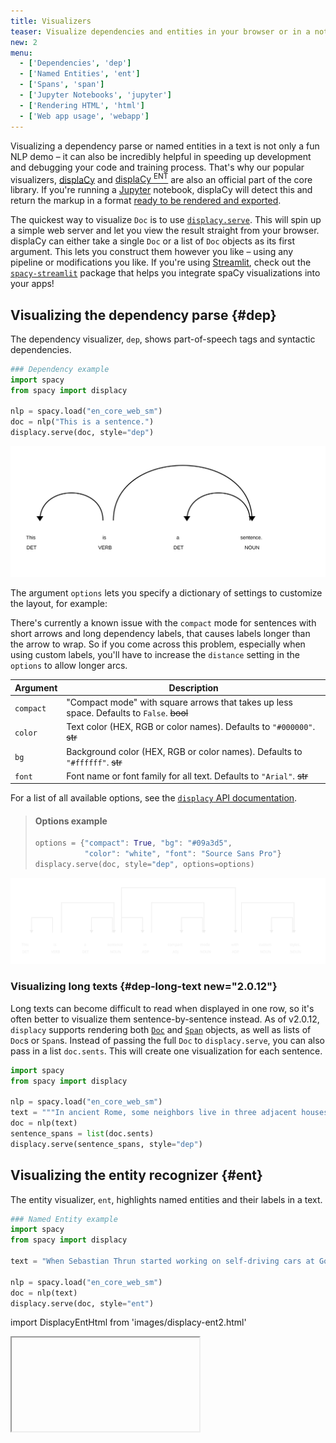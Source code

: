 ```yaml
---
title: Visualizers
teaser: Visualize dependencies and entities in your browser or in a notebook
new: 2
menu:
  - ['Dependencies', 'dep']
  - ['Named Entities', 'ent']
  - ['Spans', 'span']
  - ['Jupyter Notebooks', 'jupyter']
  - ['Rendering HTML', 'html']
  - ['Web app usage', 'webapp']
---
```


Visualizing a dependency parse or named entities in a text is not only a fun NLP
demo – it can also be incredibly helpful in speeding up development and
debugging your code and training process. That's why our popular visualizers,
[displaCy](https://explosion.ai/demos/displacy) and
[displaCy <sup>ENT</sup>](https://explosion.ai/demos/displacy-ent) are also an
official part of the core library. If you're running a
[Jupyter](https://jupyter.org) notebook, displaCy will detect this and return
the markup in a format [ready to be rendered and exported](#jupyter).

The quickest way to visualize `Doc` is to use
[`displacy.serve`](/api/top-level#displacy.serve). This will spin up a simple
web server and let you view the result straight from your browser. displaCy can
either take a single `Doc` or a list of `Doc` objects as its first argument.
This lets you construct them however you like – using any pipeline or
modifications you like. If you're using [Streamlit](https://streamlit.io), check
out the [`spacy-streamlit`](https://github.com/explosion/spacy-streamlit)
package that helps you integrate spaCy visualizations into your apps!

## Visualizing the dependency parse {#dep}

The dependency visualizer, `dep`, shows part-of-speech tags and syntactic
dependencies.

```python
### Dependency example
import spacy
from spacy import displacy

nlp = spacy.load("en_core_web_sm")
doc = nlp("This is a sentence.")
displacy.serve(doc, style="dep")
```

![displaCy visualizer](../images/displacy.svg)

The argument `options` lets you specify a dictionary of settings to customize
the layout, for example:

<Infobox title="Important note" variant="warning">

There's currently a known issue with the `compact` mode for sentences with short
arrows and long dependency labels, that causes labels longer than the arrow to
wrap. So if you come across this problem, especially when using custom labels,
you'll have to increase the `distance` setting in the `options` to allow longer
arcs.

</Infobox>

| Argument  | Description                                                                               |
| --------- | ----------------------------------------------------------------------------------------- |
| `compact` | "Compact mode" with square arrows that takes up less space. Defaults to `False`. ~~bool~~ |
| `color`   | Text color (HEX, RGB or color names). Defaults to `"#000000"`. ~~str~~                    |
| `bg`      | Background color (HEX, RGB or color names). Defaults to `"#ffffff"`. ~~str~~              |
| `font`    | Font name or font family for all text. Defaults to `"Arial"`. ~~str~~                     |

For a list of all available options, see the
[`displacy` API documentation](/api/top-level#displacy_options).

> #### Options example
>
> ```python
> options = {"compact": True, "bg": "#09a3d5",
>            "color": "white", "font": "Source Sans Pro"}
> displacy.serve(doc, style="dep", options=options)
> ```

![displaCy visualizer (compact mode)](../images/displacy-compact.svg)

### Visualizing long texts {#dep-long-text new="2.0.12"}

Long texts can become difficult to read when displayed in one row, so it's often
better to visualize them sentence-by-sentence instead. As of v2.0.12, `displacy`
supports rendering both [`Doc`](/api/doc) and [`Span`](/api/span) objects, as
well as lists of `Doc`s or `Span`s. Instead of passing the full `Doc` to
`displacy.serve`, you can also pass in a list `doc.sents`. This will create one
visualization for each sentence.

```python
import spacy
from spacy import displacy

nlp = spacy.load("en_core_web_sm")
text = """In ancient Rome, some neighbors live in three adjacent houses. In the center is the house of Senex, who lives there with wife Domina, son Hero, and several slaves, including head slave Hysterium and the musical's main character Pseudolus. A slave belonging to Hero, Pseudolus wishes to buy, win, or steal his freedom. One of the neighboring houses is owned by Marcus Lycus, who is a buyer and seller of beautiful women; the other belongs to the ancient Erronius, who is abroad searching for his long-lost children (stolen in infancy by pirates). One day, Senex and Domina go on a trip and leave Pseudolus in charge of Hero. Hero confides in Pseudolus that he is in love with the lovely Philia, one of the courtesans in the House of Lycus (albeit still a virgin)."""
doc = nlp(text)
sentence_spans = list(doc.sents)
displacy.serve(sentence_spans, style="dep")
```

## Visualizing the entity recognizer {#ent}

The entity visualizer, `ent`, highlights named entities and their labels in a
text.

```python
### Named Entity example
import spacy
from spacy import displacy

text = "When Sebastian Thrun started working on self-driving cars at Google in 2007, few people outside of the company took him seriously."

nlp = spacy.load("en_core_web_sm")
doc = nlp(text)
displacy.serve(doc, style="ent")
```

import DisplacyEntHtml from 'images/displacy-ent2.html'

<Iframe title="displaCy visualizer for entities" html={DisplacyEntHtml} height={180} />

The entity visualizer lets you customize the following `options`:

| Argument | Description                                                                                                   |
| -------- | ------------------------------------------------------------------------------------------------------------- |
| `ents`   | Entity types to highlight (`None` for all types). Defaults to `None`. ~~Optional[List[str]]~~                 | `None` |
| `colors` | Color overrides. Entity types should be mapped to color names or values. Defaults to `{}`. ~~Dict[str, str]~~ |

If you specify a list of `ents`, only those entity types will be rendered – for
example, you can choose to display `PERSON` entities. Internally, the visualizer
knows nothing about available entity types and will render whichever spans and
labels it receives. This makes it especially easy to work with custom entity
types. By default, displaCy comes with colors for all entity types used by
[trained spaCy pipelines](/models). If you're using custom entity types, you can
use the `colors` setting to add your own colors for them.

> #### Options example
>
> ```python
> colors = {"ORG": "linear-gradient(90deg, #aa9cfc, #fc9ce7)"}
> options = {"ents": ["ORG"], "colors": colors}
> displacy.serve(doc, style="ent", options=options)
> ```

import DisplacyEntCustomHtml from 'images/displacy-ent-custom.html'

<Iframe title="displaCy visualizer for entities (custom styling)" html={DisplacyEntCustomHtml} height={225} />

The above example uses a little trick: Since the background color values are
added as the `background` style attribute, you can use any
[valid background value](https://tympanus.net/codrops/css_reference/background/)
or shorthand – including gradients and even images!

### Adding titles to documents {#ent-titles}

Rendering several large documents on one page can easily become confusing. To
add a headline to each visualization, you can add a `title` to its `user_data`.
User data is never touched or modified by spaCy.

```python
doc = nlp("This is a sentence about Google.")
doc.user_data["title"] = "This is a title"
displacy.serve(doc, style="ent")
```

This feature is especially handy if you're using displaCy to compare performance
at different stages of a process, e.g. during training. Here you could use the
title for a brief description of the text example and the number of iterations.

## Visualizing spans {#span}

The span visualizer, `span`, highlights overlapping spans in a text.

```python
### Span example
import spacy
from spacy import displacy
from spacy.tokens import Span

text = "Welcome to the Bank of China."

nlp = spacy.blank("en")
doc = nlp(text)

doc.spans["sc"] = [
    Span(doc, 3, 6, "ORG"), 
    Span(doc, 5, 6, "GPE"),
]

displacy.serve(doc, style="span")
```

import DisplacySpanHtml from 'images/displacy-span.html'

<Iframe title="displaCy visualizer for entities" html={DisplacySpanHtml} height={180} />


The span visualizer lets you customize the following `options`:

| Argument | Description                                                                                                                                             |
|-----------------|---------------------------------------------------------------------------------------------------------------------------------------------------------|
| `spans_key`       | Which spans key to render spans from. Default is `"sc"`. ~~str~~                                                                                                   |
| `templates`       | Dictionary containing the keys `"span"`, `"slice"`, and `"start"`. These dictate how the overall span, a span slice, and the starting token will be rendered. ~~Optional[Dict[str, str]~~ |
| `kb_url_template` | Optional template to construct the KB url for the entity to link to. Expects a python f-string format with single field to fill in ~~Optional[str]~~                    |
| `colors`          | Color overrides. Entity types should be mapped to color names or values. ~~Dict[str, str]~~ |

Because spans can be stored across different keys in `doc.spans`, you need to specify
which one displaCy should use with `spans_key` (`sc` is the default). 

> #### Options example
>
> ```python
> doc.spans["custom"] = [Span(doc, 3, 6, "BANK")]
> options = {"spans_key": "custom"}
> displacy.serve(doc, style="span", options=options)

import DisplacySpanCustomHtml from 'images/displacy-span-custom.html'

<Iframe title="displaCy visualizer for spans (custom spans_key)" html={DisplacySpanCustomHtml} height={225} />



## Using displaCy in Jupyter notebooks {#jupyter}

displaCy is able to detect whether you're working in a
[Jupyter](https://jupyter.org) notebook, and will return markup that can be
rendered in a cell straight away. When you export your notebook, the
visualizations will be included as HTML.

```python
### Jupyter example
# Don't forget to install a trained pipeline, e.g.: python -m spacy download en

# In[1]:
import spacy
from spacy import displacy

# In[2]:
doc = nlp("Rats are various medium-sized, long-tailed rodents.")
displacy.render(doc, style="dep")

# In[3]:
doc2 = nlp(LONG_NEWS_ARTICLE)
displacy.render(doc2, style="ent")
```

<Infobox variant="warning" title="Important note">

To explicitly enable or disable "Jupyter mode", you can use the `jupyter`
keyword argument – e.g. to return raw HTML in a notebook, or to force Jupyter
rendering if auto-detection fails.

</Infobox>

![displaCy visualizer in a Jupyter notebook](../images/displacy_jupyter.jpg)

Internally, displaCy imports `display` and `HTML` from `IPython.core.display`
and returns a Jupyter HTML object. If you were doing it manually, it'd look like
this:

```python
from IPython.core.display import display, HTML

html = displacy.render(doc, style="dep")
display(HTML(html))
```

## Rendering HTML {#html}

If you don't need the web server and just want to generate the markup – for
example, to export it to a file or serve it in a custom way – you can use
[`displacy.render`](/api/top-level#displacy.render). It works the same way, but
returns a string containing the markup.

```python
### Example
import spacy
from spacy import displacy

nlp = spacy.load("en_core_web_sm")
doc1 = nlp("This is a sentence.")
doc2 = nlp("This is another sentence.")
html = displacy.render([doc1, doc2], style="dep", page=True)
```

`page=True` renders the markup wrapped as a full HTML page. For minified and
more compact HTML markup, you can set `minify=True`. If you're rendering a
dependency parse, you can also export it as an `.svg` file.

> #### What's SVG?
>
> Unlike other image formats, the SVG (Scalable Vector Graphics) uses XML markup
> that's easy to manipulate
> [using CSS](https://www.smashingmagazine.com/2014/11/styling-and-animating-svgs-with-css/)
> or
> [JavaScript](https://css-tricks.com/smil-is-dead-long-live-smil-a-guide-to-alternatives-to-smil-features/).
> Essentially, SVG lets you design with code, which makes it a perfect fit for
> visualizing dependency trees. SVGs can be embedded online in an `<img>` tag,
> or inlined in an HTML document. They're also pretty easy to
> [convert](https://convertio.co/image-converter/).

```python
svg = displacy.render(doc, style="dep")
output_path = Path("/images/sentence.svg")
output_path.open("w", encoding="utf-8").write(svg)
```

<Infobox title="Important note" variant="warning">

Since each visualization is generated as a separate SVG, exporting `.svg` files
only works if you're rendering **one single doc** at a time. (This makes sense –
after all, each visualization should be a standalone graphic.) So instead of
rendering all `Doc`s at once, loop over them and export them separately.

</Infobox>

### Example: Export SVG graphics of dependency parses {#examples-export-svg}

```python
### Example
import spacy
from spacy import displacy
from pathlib import Path

nlp = spacy.load("en_core_web_sm")
sentences = ["This is an example.", "This is another one."]
for sent in sentences:
    doc = nlp(sent)
    svg = displacy.render(doc, style="dep", jupyter=False)
    file_name = '-'.join([w.text for w in doc if not w.is_punct]) + ".svg"
    output_path = Path("/images/" + file_name)
    output_path.open("w", encoding="utf-8").write(svg)
```

The above code will generate the dependency visualizations as two files,
`This-is-an-example.svg` and `This-is-another-one.svg`.

### Rendering data manually {#manual-usage}

You can also use displaCy to manually render data. This can be useful if you
want to visualize output from other libraries, like [NLTK](http://www.nltk.org)
or
[SyntaxNet](https://github.com/tensorflow/models/tree/master/research/syntaxnet).
If you set `manual=True` on either `render()` or `serve()`, you can pass in data
in displaCy's format (instead of `Doc` objects). When setting `ents` manually,
make sure to supply them in the right order, i.e. starting with the lowest start
position.

> #### Example
>
> ```python
> ex = [{"text": "But Google is starting from behind.",
>        "ents": [{"start": 4, "end": 10, "label": "ORG"}],
>        "title": None}]
> html = displacy.render(ex, style="ent", manual=True)
> ```

```python
### DEP input
{
    "words": [
        {"text": "This", "tag": "DT"},
        {"text": "is", "tag": "VBZ"},
        {"text": "a", "tag": "DT"},
        {"text": "sentence", "tag": "NN"}
    ],
    "arcs": [
        {"start": 0, "end": 1, "label": "nsubj", "dir": "left"},
        {"start": 2, "end": 3, "label": "det", "dir": "left"},
        {"start": 1, "end": 3, "label": "attr", "dir": "right"}
    ]
}
```

```python
### ENT input
{
    "text": "But Google is starting from behind.",
    "ents": [{"start": 4, "end": 10, "label": "ORG"}],
    "title": None
}
```

```python
### ENT input with knowledge base links
{
    "text": "But Google is starting from behind.",
    "ents": [{"start": 4, "end": 10, "label": "ORG", "kb_id": "Q95", "kb_url": "https://www.wikidata.org/entity/Q95"}],
    "title": None
}
```

## Using displaCy in a web application {#webapp}

If you want to use the visualizers as part of a web application, for example to
create something like our [online demo](https://explosion.ai/demos/displacy),
it's not recommended to only wrap and serve the displaCy renderer. Instead, you
should only rely on the server to perform spaCy's processing capabilities, and
use a client-side implementation like
[`displaCy.js`](https://github.com/explosion/displacy) to render the
JSON-formatted output.

> #### Why not return the HTML by the server?
>
> It's certainly possible to just have your server return the markup. But
> outputting raw, unsanitized HTML is risky and makes your app vulnerable to
> [cross-site scripting](https://en.wikipedia.org/wiki/Cross-site_scripting)
> (XSS). All your user needs to do is find a way to make spaCy return text like
> `<script src="malicious-code.js"></script>`, which is pretty easy in NER mode.
> Instead of relying on the server to render and sanitize HTML, you can do this
> on the client in JavaScript. displaCy.js creates the markup as DOM nodes and
> will never insert raw HTML.

<Grid cols={2}>

Alternatively, if you're using [Streamlit](https://streamlit.io), check out the
[`spacy-streamlit`](https://github.com/explosion/spacy-streamlit) package that
helps you integrate spaCy visualizations into your apps. It includes a full
embedded visualizer, as well as individual components.

![](../images/spacy-streamlit.png)

</Grid>
